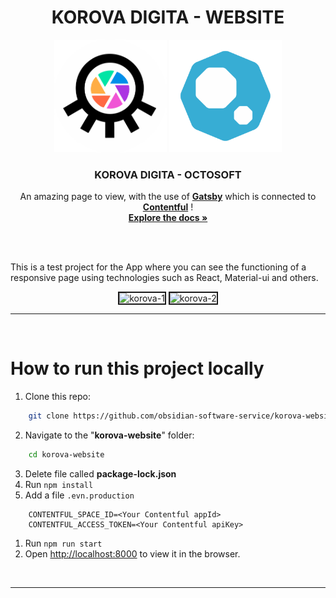 <h1 align="center">KOROVA DIGITA - WEBSITE</h1>

<p align="center">
    <img src="src/assets/logo_icono2.svg" alt="Logo" width="180" height="180">
    <a href="https://octosoftprofessionals.com/"><img src="/src/assets/logoOctosoft.svg" alt="Logo" width="180" height="180"></a>
  </a>
  <h3 align="center">KOROVA DIGITA - OCTOSOFT</h3>
  <p align="center">
   An amazing page to view, with the use of <strong><a href="https://www.gatsbyjs.com/">Gatsby</a></strong> which is connected to <strong><a href="https://www.contentful.com/why-contentful/" >Contentful</a></strong> !
    <br />
    <a href="https://github.com/obsidian-software-service/korova-website"><strong>Explore the docs »</strong></a>
    <br />
    <br />
  </p>
</p>
<br />
<p>This is a test project for the App where you can see the functioning of a responsive page using technologies such as React, Material-ui and others.</p>

<p align="center">
    <img src="https://i.ibb.co/qx4XXRh/korova-1.jpg" alt="korova-1" border="2">
    <img src="https://i.ibb.co/gSk5tTw/korova-2.jpg" alt="korova-2" border="2">
</p>
<hr>
<br />

<h1>How to run this project locally</h1>

1. Clone this repo:
```sh
    git clone https://github.com/obsidian-software-service/korova-website.git
```
2. Navigate to the "**korova-website**" folder:
```sh
    cd korova-website
```
3. Delete file called **package-lock.json**
4. Run ``` npm install ```
5. Add a file ``` .evn.production ``` 
```
    CONTENTFUL_SPACE_ID=<Your Contentful appId>
    CONTENTFUL_ACCESS_TOKEN=<Your Contentful apiKey>
```
1. Run ``` npm run start ```
2. Open [http://localhost:8000](http://localhost:8000) to view it in the browser.
<br>
<hr>